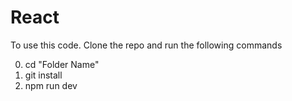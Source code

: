 # React 

To use this code. Clone the repo and run the following commands

0. cd "Folder Name"
1. git install
2. npm run dev

